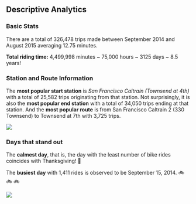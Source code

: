 ## Descriptive Analytics

### Basic Stats

There are a total of 326,478 trips made between September 2014 and August 2015 averaging 12.75 minutes. 

**Total riding time:**
4,499,998 minutes ~ 75,000 hours ~ 3125 days ~ 8.5 years!

### Station and Route Information

The **most popular start station** is _San Francisco Caltrain (Townsend at 4th)_ with a total of 25,582 trips originating from that station. Not surprisingly, it is also the **most popular end station** with a total of 34,050 trips ending at that station. And the **most popular route** is from San Francisco Caltrain 2 (330 Townsend) to Townsend at 7th with 3,725 trips. 

![](https://i.imgur.com/qlo0ieb.png)

### Days that stand out

The **calmest day**, that is, the day with the least number of bike rides coincides with Thanksgiving! :poultry_leg: 

The **busiest day** with 1,411 rides is observed to be September 15, 2014. :bike: :bike: :bike: 

![](https://i.imgur.com/DwUvG2i.png)
